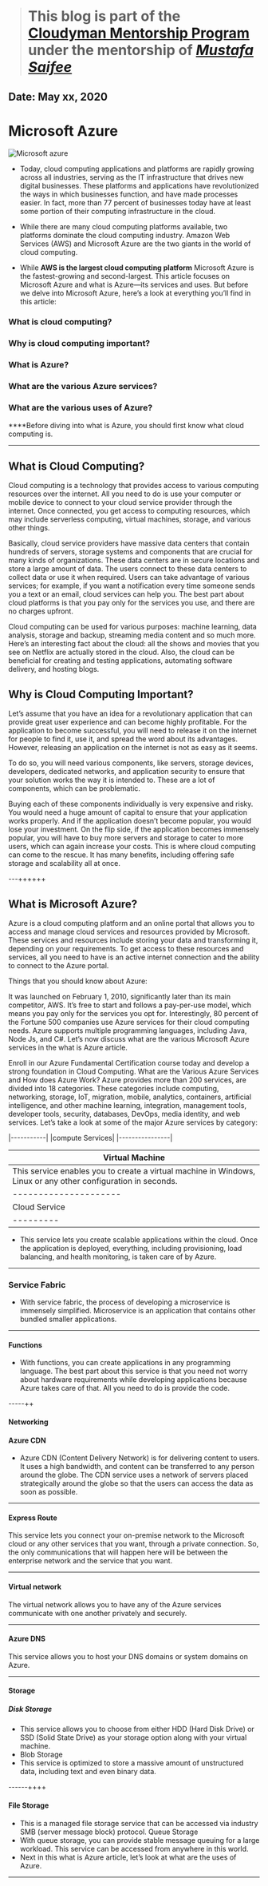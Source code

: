 > # This blog is part of the **[Cloudyman Mentorship Program](https://t.co/78sRvCvYiO?amp=1)** under the mentorship of *[Mustafa Saifee](https://www.linkedin.com/in/saifeemustafaq/)*

## Date: May xx, 2020

# Microsoft Azure 


![Microsoft azure](https://www.dynamicsafrica.biz/sage-on-azure/)


-  Today, cloud computing applications and platforms are rapidly growing across all industries, serving as the IT infrastructure that drives new digital businesses. These platforms and applications have revolutionized the ways in which businesses function, and have made processes easier. In fact, more than 77 percent of businesses today have at least some portion of their computing infrastructure in the cloud.

- While there are many cloud computing platforms available, two platforms dominate the cloud computing industry. Amazon Web Services (AWS) and Microsoft Azure are the two giants in the world of cloud computing.

- While ****AWS is the largest cloud computing platform**** Microsoft Azure is the fastest-growing and second-largest. This article focuses on Microsoft Azure and what is Azure—its services and uses. But before we delve into Microsoft Azure, here’s a look at everything you’ll find in this article:

### What is cloud computing?
### Why is cloud computing important?
### What is Azure?
### What are the various Azure services?
### What are the various uses of Azure?

****Before diving into what is Azure, you should first know what cloud computing is.

-----------

## What is Cloud Computing?

Cloud computing is a technology that provides access to various computing resources over the internet. All you need to do is use your computer or mobile device to connect to your cloud service provider through the internet. Once connected, you get access to computing resources, which may include serverless computing, virtual machines, storage, and various other things.

Basically, cloud service providers have massive data centers that contain hundreds of servers, storage systems and components that are crucial for many kinds of organizations. These data centers are in secure locations and store a large amount of data. The users connect to these data centers to collect data or use it when required. Users can take advantage of various services; for example, if you want a notification every time someone sends you a text or an email, cloud services can help you. The best part about cloud platforms is that you pay only for the services you use, and there are no charges upfront.

Cloud computing can be used for various purposes: machine learning, data analysis, storage and backup, streaming media content and so much more. Here’s an interesting fact about the cloud: all the shows and movies that you see on Netflix are actually stored in the cloud. Also, the cloud can be beneficial for creating and testing applications, automating software delivery, and hosting blogs.

## Why is Cloud Computing Important?

Let’s assume that you have an idea for a revolutionary application that can provide great user experience and can become highly profitable. For the application to become successful, you will need to release it on the internet for people to find it, use it, and spread the word about its advantages. However, releasing an application on the internet is not as easy as it seems.

To do so, you will need various components, like servers, storage devices, developers, dedicated networks, and application security to ensure that your solution works the way it is intended to. These are a lot of components, which can be problematic.

Buying each of these components individually is very expensive and risky. You would need a huge amount of capital to ensure that your application works properly. And if the application doesn’t become popular, you would lose your investment. On the flip side, if the application becomes immensely popular, you will have to buy more servers and storage to cater to more users, which can again increase your costs. This is where cloud computing can come to the rescue. It has many benefits, including offering safe storage and scalability all at once.

---++++++

## What is Microsoft Azure?

Azure is a cloud computing platform and an online portal that allows you to access and manage cloud services and resources provided by Microsoft. These services and resources include storing your data and transforming it, depending on your requirements. To get access to these resources and services, all you need to have is an active internet connection and the ability to connect to the Azure portal.

Things that you should know about Azure:

It was launched on February 1, 2010, significantly later than its main competitor, AWS.
It’s free to start and follows a pay-per-use model, which means you pay only for the services you opt for.
Interestingly, 80 percent of the Fortune 500 companies use Azure services for their cloud computing needs.
Azure supports multiple programming languages, including Java, Node Js, and C#.
Let’s now discuss what are the various Microsoft Azure services in the what is Azure article.

Enroll in our Azure Fundamental Certification course today and develop a strong foundation in Cloud Computing.
What are the Various Azure Services and How does Azure Work?
Azure provides more than 200 services, are divided into 18 categories. These categories include computing, networking, storage, IoT, migration, mobile, analytics, containers, artificial intelligence, and other machine learning, integration, management tools, developer tools, security, databases, DevOps, media identity, and web services. Let’s take a look at some of the major Azure services by category:

|-----------|
|compute Services|
|----------------|

|Virtual Machine|
|--------|
|This service enables you to create a virtual machine in Windows, Linux or any other configuration in seconds.|
|---------------------|
|Cloud Service|
|---------|

- This service lets you create scalable applications within the cloud. Once the application is deployed, everything, including provisioning, load balancing, and health monitoring, is taken care of by Azure. 

----------

### Service Fabric

- With service fabric, the process of developing a microservice is immensely simplified. Microservice is an application that contains other bundled smaller applications.

--------

#### Functions

- With functions, you can create applications in any programming language. The best part about this service is that you need not worry about hardware requirements while developing applications because Azure takes care of that. All you need to do is provide the code.

-----++

#### Networking

#### Azure CDN
- Azure CDN (Content Delivery Network) is for delivering content to users. It uses a high bandwidth, and content can be transferred to any person around the globe. The CDN service uses a network of servers placed strategically around the globe so that the users can access the data as soon as possible.

--------

#### Express Route 
This service lets you connect your on-premise network to the Microsoft cloud or any other services that you want, through a private connection. So, the only communications that will happen here will be between the enterprise network and the service that you want. 

--------

#### Virtual network
The virtual network allows you to have any of the Azure services communicate with one another privately and securely. 

--------

#### Azure DNS
This service allows you to host your DNS domains or system domains on Azure.

------

#### Storage
##### Disk Storage 
- This service allows you to choose from either HDD (Hard Disk Drive) or SSD (Solid State Drive) as your storage option along with your virtual machine.
- Blob Storage 
- This service is optimized to store a massive amount of unstructured data, including text and even binary data. 

------++++

#### File Storage
- This is a managed file storage service that can be accessed via industry SMB (server message block) protocol. 
Queue Storage 
- With queue storage, you can provide stable message queuing for a large workload. This service can be accessed from anywhere in this world.
- Next in this what is Azure article, let’s look at what are the uses of Azure.




-----------
